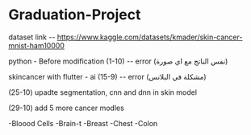 # Graduation-Project

dataset link -- https://www.kaggle.com/datasets/kmader/skin-cancer-mnist-ham10000

python - Before modification (1-10) -- error (نفس الناتج مع اي صورة)

skincancer with flutter - ai (15-9) -- error (مشكلة في البلانس)

(25-10) upadte segmentation, cnn and dnn in skin model

(29-10) add 5 more cancer modles

-Bloood Cells
-Brain-t
-Breast
-Chest
-Colon        
